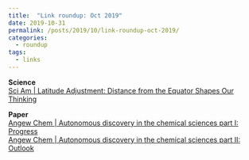 ```yaml
---
title:  "Link roundup: Oct 2019"
date: 2019-10-31
permalink: /posts/2019/10/link-roundup-oct-2019/
categories: 
  - roundup
tags:
  - links
---
```

  
**Science**  
[Sci Am \| Latitude Adjustment: Distance from the Equator Shapes Our Thinking](https://www.scientificamerican.com/article/latitude-adjustment-distance-from-the-equator-shapes-our-thinking/)  
  
**Paper**  
[Angew Chem \| Autonomous discovery in the chemical sciences part I: Progress](https://onlinelibrary.wiley.com/doi/10.1002/anie.201909987)  
[Angew Chem \| Autonomous discovery in the chemical sciences part II: Outlook](https://onlinelibrary.wiley.com/doi/abs/10.1002/anie.201909989)   
